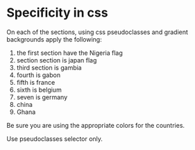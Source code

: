 # Specificity in css

On each of the sections, using css pseudoclasses and gradient backgrounds apply the following:

1. the first section have the Nigeria flag
2. section section is japan flag
3. third section is gambia
4. fourth is gabon
5. fifth is france
6. sixth is belgium
7. seven is germany
8. china
9. Ghana

Be sure you are using the appropriate colors for the countries.

Use pseudoclasses selector only.
